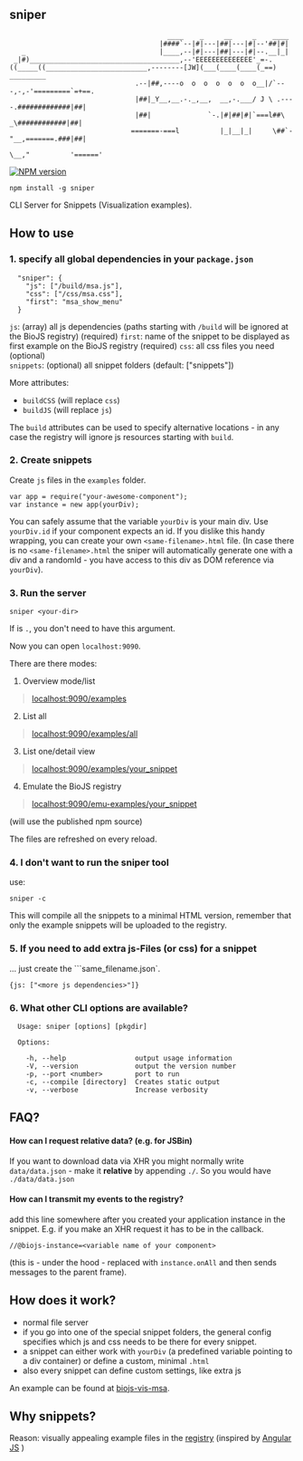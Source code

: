 sniper
-------------

```
                                       ____    _     __     _    ____
                                     |####`--|#|---|##|---|#|--'##|#|
   _                                 |____,--|#|---|##|---|#|--.__|_|
 _|#)_____________________________________,--'EEEEEEEEEEEEEE'_=-.
((_____((_________________________,--------[JW](___(____(____(_==)        _________
                               .--|##,----o  o  o  o  o  o  o__|/`---,-,-'=========`=+==.
                               |##|_Y__,__.-._,__,  __,-.___/ J \ .----.#############|##|
                               |##|              `-.|#|##|#|`===l##\   _\############|##|
                              =======-===l          |_|__|_|     \##`-"__,=======.###|##|
                                                                  \__,"          '======'

 ```
[![NPM version][npm-image]][npm-url]

```
npm install -g sniper
```

CLI Server for Snippets (Visualization examples).

How to use
----------

### 1. specify all global dependencies in your `package.json`

```
  "sniper": {
    "js": ["/build/msa.js"],
    "css": ["/css/msa.css"],
    "first": "msa_show_menu"
  }

```

`js`: (array) all js dependencies  (paths starting with `/build` will be ignored at the BioJS registry) (required)
`first`: name of the snippet to be displayed as first example on the BioJS registry   (required)
`css`: all css files you need (optional)  
`snippets`: (optional) all snippet folders (default: ["snippets"])  

More attributes:

* `buildCSS` (will replace `css`)
* `buildJS` (will replace `js`)

The `build` attributes can be used to specify alternative locations - in any case the registry will ignore js resources starting with `build`.


### 2. Create snippets

Create `js` files in the `examples` folder.

```
var app = require("your-awesome-component");
var instance = new app(yourDiv);
```

You can safely assume that the variable `yourDiv` is your main div. Use `yourDiv.id` if your component expects an id.
If you dislike this handy wrapping, you can create your own `<same-filename>.html` file.
(In case there is no `<same-filename>.html` the sniper will automatically generate one with a div and a randomId - you have access to this div as DOM reference via `yourDiv`).

### 3. Run the server

```
sniper <your-dir>
```

If <your-dir> is `.`, you don't need to have this argument.

Now you can open `localhost:9090`.

There are there modes:

1) Overview mode/list

> [localhost:9090/examples](http://localhost:9090/examples)

2) List all

> [localhost:9090/examples/all](http://localhost:9090/examples/all)

3) List one/detail view

> [localhost:9090/examples/your_snippet](http://localhost:9090/examples/your_snippet])

4) Emulate the BioJS registry

> [localhost:9090/emu-examples/your_snippet](http://localhost:9090/emu-examples/your_snippet])

(will use the published npm source)


The files are refreshed on every reload.

### 4. I don't want to run the sniper tool

use:

```
sniper -c 
```

This will compile all the snippets to a minimal HTML version, remember that only
the example snippets will be uploaded to the registry.

### 5. If you need to add extra js-Files (or css) for a snippet

... just create the ```same_filename.json`.

```
{js: ["<more js dependencies>"]}
```

### 6. What other CLI options are available?

```
  Usage: sniper [options] [pkgdir]

  Options:

    -h, --help                 output usage information
    -V, --version              output the version number
    -p, --port <number>        port to run
    -c, --compile [directory]  Creates static output
    -v, --verbose              Increase verbosity
```

FAQ?
-----

#### How can I request relative data? (e.g. for JSBin)

If you want to download data via XHR you might normally write `data/data.json` - make it __relative__ by appending `./`.
So you would have `./data/data.json`

#### How can I transmit my events to the registry?

add this line somewhere after you created your application instance in the snippet.
E.g. if you make an XHR request it has to be in the callback.

```
//@biojs-instance=<variable name of your component>
```

(this is - under the hood - replaced with `instance.onAll` and then sends messages to the parent frame).

How does it work?
----------

* normal file server
* if you go into one of the special snippet folders, the general config specifies which js and css needs to be there for every snippet.
* a snippet can either work with `yourDiv` (a predefined variable pointing to a div container) or define a custom, minimal `.html`
* also every snippet can define custom settings, like extra js 

An example can be found at [biojs-vis-msa](https://github.com/greenify/biojs-vis-msa/tree/master/snippets).

Why snippets?
---------------------------

Reason: visually appealing example files in the [registry](http://biojs.io/d/biojs-vis-msa) (inspired by [Angular JS](https://docs.angularjs.org/api/ng/directive/ngClick) )

[npm-url]: https://npmjs.org/package/sniper
[npm-image]: https://badge.fury.io/js/sniper.svg

